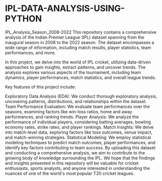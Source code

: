 # IPL-DATA-ANALYSIS-USING-PYTHON
IPL_Analysis_Season_2008-2022
This repository contains a comprehensive analysis of the Indian Premier League (IPL) dataset spanning from the inaugural season in 2008 to the 2022 season. The dataset encompasses a wide range of information, including match results, player statistics, team performances, and more.

In this project, we delve into the world of IPL cricket, utilizing data-driven approaches to gain insights, extract patterns, and uncover trends. The analysis explores various aspects of the tournament, including team dynamics, player performances, match statistics, and overall league trends.

Key features of this project include:

Exploratory Data Analysis (EDA): We conduct thorough exploratory analysis, uncovering patterns, distributions, and relationships within the dataset. Team Performance Evaluation: We evaluate team performances over the seasons, examining factors like win-loss ratios, home and away performances, and ranking trends. Player Analysis: We analyze the performance of individual players, considering batting averages, bowling economy rates, strike rates, and player rankings. Match Insights: We delve into match-level data, exploring factors like toss outcomes, venue impact, and match-winning strategies. Statistical Modeling: We employ statistical modeling techniques to predict match outcomes, player performances, and identify key factors contributing to team success. By uploading this dataset and conducting a comprehensive analysis, we aim to contribute to the growing body of knowledge surrounding the IPL. We hope that the findings and insights presented in this repository will be valuable for cricket enthusiasts, sports analysts, and anyone interested in understanding the nuances of one of the world's most popular T20 cricket leagues.
